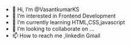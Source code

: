 - 👋 Hi, I’m @VasantkumarKS
- 👀 I’m interested in Frontend Development
- 🌱 I’m currently learning HTML,CSS,javascript
- 💞️ I’m looking to collaborate on ...
- 📫 How to reach me ,linkedin  Gmail

<!---
VasantkumarKS/VasantkumarKS is a ✨ special ✨ repository because its `README.md` (this file) appears on your GitHub profile.
You can click the Preview link to take a look at your changes.
--->
